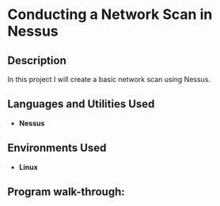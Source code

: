 <h1>Conducting a Network Scan in Nessus</h1>

<h2>Description</h2>
In this project I will create a basic network scan using Nessus.

<h2>Languages and Utilities Used</h2>

- <b>Nessus</b> 


<h2>Environments Used </h2>

- <b>Linux</b>

<h2>Program walk-through:</h2>

<p align="center">
